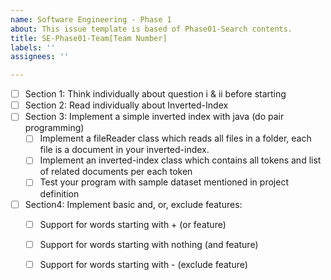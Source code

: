 ```yaml
---
name: Software Engineering - Phase 1
about: This issue template is based of Phase01-Search contents.
title: SE-Phase01-Team[Team Number]
labels: ''
assignees: ''

---
```


- [ ] Section 1: Think individually about question i & ii before starting
- [ ] Section 2: Read individually about Inverted-Index
- [ ] Section 3: Implement a simple inverted index with java (do pair programming)
  - [ ] Implement a fileReader class which reads all files in a folder, each file is a document in your inverted-index.
  - [ ] Implement an inverted-index class which contains all tokens and list of related documents per each token
  - [ ] Test your program with sample dataset mentioned in project definition
 
- [ ] Section4: Implement basic and, or, exclude features:
  - [ ] Support for words starting with + (or feature)
  - [ ] Support for words starting with nothing (and feature)
  - [ ] Support for words starting with - (exclude feature)
  
